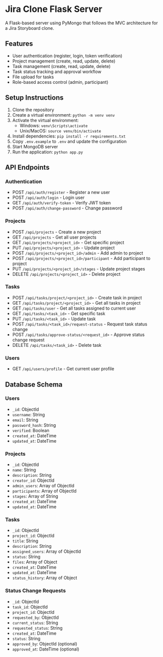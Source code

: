 # Jira Clone Flask Server

A Flask-based server using PyMongo that follows the MVC architecture for a Jira Storyboard clone.

## Features

- User authentication (register, login, token verification)
- Project management (create, read, update, delete)
- Task management (create, read, update, delete)
- Task status tracking and approval workflow
- File upload for tasks
- Role-based access control (admin, participant)

## Setup Instructions

1. Clone the repository
2. Create a virtual environment: `python -m venv venv`
3. Activate the virtual environment:
   - Windows: `venv\Scripts\activate`
   - Unix/MacOS: `source venv/bin/activate`
4. Install dependencies: `pip install -r requirements.txt`
5. Copy `.env.example` to `.env` and update the configuration
6. Start MongoDB server
7. Run the application: `python app.py`

## API Endpoints

### Authentication
- POST `/api/auth/register` - Register a new user
- POST `/api/auth/login` - Login user
- GET `/api/auth/verify-token` - Verify JWT token
- POST `/api/auth/change-password` - Change password

### Projects
- POST `/api/projects` - Create a new project
- GET `/api/projects` - Get all user projects
- GET `/api/projects/<project_id>` - Get specific project
- PUT `/api/projects/<project_id>` - Update project
- POST `/api/projects/<project_id>/admin` - Add admin to project
- POST `/api/projects/<project_id>/participant` - Add participant to project
- PUT `/api/projects/<project_id>/stages` - Update project stages
- DELETE `/api/projects/<project_id>` - Delete project

### Tasks
- POST `/api/tasks/project/<project_id>` - Create task in project
- GET `/api/tasks/project/<project_id>` - Get all tasks in project
- GET `/api/tasks/user` - Get all tasks assigned to current user
- GET `/api/tasks/<task_id>` - Get specific task
- PUT `/api/tasks/<task_id>` - Update task
- POST `/api/tasks/<task_id>/request-status` - Request task status change
- POST `/api/tasks/approve-status/<request_id>` - Approve status change request
- DELETE `/api/tasks/<task_id>` - Delete task

### Users
- GET `/api/users/profile` - Get current user profile

## Database Schema

### Users
- `_id`: ObjectId
- `username`: String
- `email`: String
- `password_hash`: String
- `verified`: Boolean
- `created_at`: DateTime
- `updated_at`: DateTime

### Projects
- `_id`: ObjectId
- `name`: String
- `description`: String
- `creator_id`: ObjectId
- `admin_users`: Array of ObjectId
- `participants`: Array of ObjectId
- `stages`: Array of String
- `created_at`: DateTime
- `updated_at`: DateTime

### Tasks
- `_id`: ObjectId
- `project_id`: ObjectId
- `title`: String
- `description`: String
- `assigned_users`: Array of ObjectId
- `status`: String
- `files`: Array of Object
- `created_at`: DateTime
- `updated_at`: DateTime
- `status_history`: Array of Object

### Status Change Requests
- `_id`: ObjectId
- `task_id`: ObjectId
- `project_id`: ObjectId
- `requested_by`: ObjectId
- `current_status`: String
- `requested_status`: String
- `created_at`: DateTime
- `status`: String
- `approved_by`: ObjectId (optional)
- `approved_at`: DateTime (optional)
